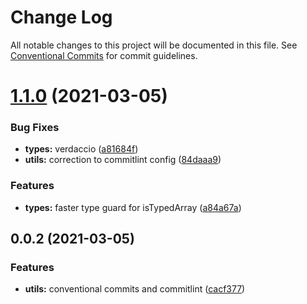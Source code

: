 # Change Log

All notable changes to this project will be documented in this file.
See [Conventional Commits](https://conventionalcommits.org) for commit guidelines.

# [1.1.0](https://github.com/darekdesu/js-ts-monorepos/compare/v1.0.1...v1.1.0) (2021-03-05)


### Bug Fixes

* **types:** verdaccio ([a81684f](https://github.com/darekdesu/js-ts-monorepos/commit/a81684f57c1932182f0845d087c8d693133110dc))
* **utils:** correction to commitlint config ([84daaa9](https://github.com/darekdesu/js-ts-monorepos/commit/84daaa95d64ed83cc2e5c228d8295cbbc61d91d2))


### Features

* **types:** faster type guard for isTypedArray ([a84a67a](https://github.com/darekdesu/js-ts-monorepos/commit/a84a67aa588f1e5f38e4271e9a451c15630fb6d3))





## 0.0.2 (2021-03-05)


### Features

* **utils:** conventional commits and commitlint ([cacf377](https://github.com/mike-north/js-ts-monorepos/commit/cacf3777af48e6081c3cdc19faa8e674134f3d05))
